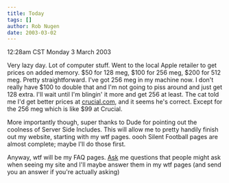 ```yaml
---
title: Today
tags: []
author: Rob Nugen
date: 2003-03-02
---
```


<p class=date>12:28am CST Monday 3 March 2003</p>

<p>Very lazy day.  Lot of computer stuff.  Went to the local Apple
retailer to get prices on added memory.  $50 for 128 meg, $100 for 256
meg, $200 for 512 meg.  Pretty straightforward.  I've got 256 meg in
my machine now.  I don't really have $100 to double that and I'm not
going to piss around and just get 128 extra.  I'll wait until I'm
blingin' it more and get 256 at least.  The cat told me I'd get better
prices at <a href="https://www.crucial.com">crucial.com</a>, and it
seems he's correct.  Except for the 256 meg which is like $99 at
Crucial.</p>

<p>More importantly though, super thanks to Dude for pointing out the
coolness of Server Side Includes.  This will allow me to pretty
handily finish out my website, starting with my wtf pages.  oooh
Silent Football pages are almost complete; maybe I'll do those
first.</p>

<p>Anyway, wtf will be my FAQ pages.  <a
href="mailto:wtf_does_wtf_mean@robnugen.com">Ask</a> me questions
that people might ask when seeing my site and I'll maybe answer them
in my wtf pages (and send you an answer if you're actually asking)</p>

